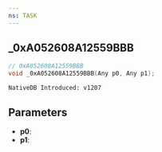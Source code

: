 ```yaml
---
ns: TASK
---
```

## _0xA052608A12559BBB

```c
// 0xA052608A12559BBB
void _0xA052608A12559BBB(Any p0, Any p1);
```

```
NativeDB Introduced: v1207
```

## Parameters
* **p0**:
* **p1**:
